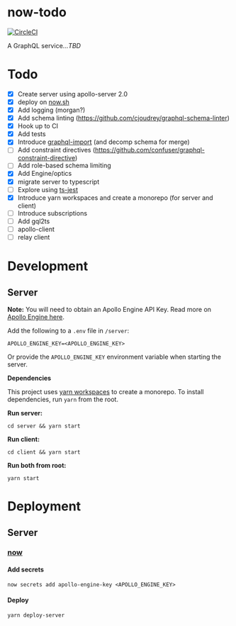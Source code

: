 # now-todo

[![CircleCI](https://circleci.com/gh/kyledetella/now-todos/tree/master.svg?style=svg)](https://circleci.com/gh/kyledetella/now-todos/tree/master)

A GraphQL service..._TBD_


# Todo

- [x] Create server using apollo-server 2.0
- [x] deploy on [now.sh](now.sh)
- [x] Add logging (morgan?)
- [x] Add schema linting (https://github.com/cjoudrey/graphql-schema-linter)
- [x] Hook up to CI
- [x] Add tests
- [x] Introduce [graphql-import](https://github.com/prismagraphql/graphql-import) (and decomp schema for merge)
- [ ] Add constraint directives (https://github.com/confuser/graphql-constraint-directive)
- [ ] Add role-based schema limiting
- [x] Add Engine/optics
- [x] migrate server to typescript
- [ ] Explore using [ts-jest](https://github.com/kulshekhar/ts-jest)
- [x] Introduce yarn workspaces and create a monorepo (for server and client)
- [ ] Introduce subscriptions
- [ ] Add gql2ts
- [ ] apollo-client
- [ ] relay client

# Development

## Server

**Note:** You will need to obtain an Apollo Engine API Key. Read more on [Apollo Engine here](https://www.apollographql.com/docs/engine/setup-node.html).

Add the following to a `.env` file in `/server`:

```
APOLLO_ENGINE_KEY=<APOLLO_ENGINE_KEY>
```

Or provide the `APOLLO_ENGINE_KEY` environment variable when starting the server.

**Dependencies**

This project uses [yarn workspaces](https://yarnpkg.com/lang/en/docs/workspaces/) to create a monorepo. To install dependencies, run `yarn` from the root.

**Run server:**

```
cd server && yarn start
```

**Run client:**

```
cd client && yarn start
```

**Run both from root:**

```
yarn start
```

# Deployment

## Server

### [now](https://zeit.co/now)

#### Add secrets

```
now secrets add apollo-engine-key <APOLLO_ENGINE_KEY>
```

#### Deploy

```
yarn deploy-server
```
